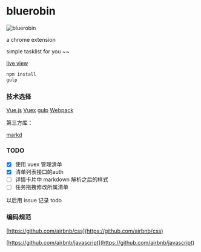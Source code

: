# bluerobin

![bluerobin](./bluerobin.png)

a chrome extension

simple tasklist for you ~~

[live view](http://zhanglun.github.io/bluerobin/)

```js
npm install
gulp
```

### 技术选择

[Vue.js](https://vuejs.org/)
[Vuex](http://vuex.vuejs.org/en/intro.html)
[gulp](http://gulpjs.com/)
[Webpack](http://webpack.github.io/)

第三方库：

[markd](https://github.com/chjj/marked)

### TODO

- [x] 使用 vuex 管理清单
- [x] 清单列表接口的auth
- [ ] 详情卡片中 markdown 解析之后的样式
- [ ] 任务拖拽修改所属清单

以后用 issue 记录 todo

### 编码规范

[https://github.com/airbnb/css](https://github.com/airbnb/css)

[https://github.com/airbnb/javascript](https://github.com/airbnb/javascript)